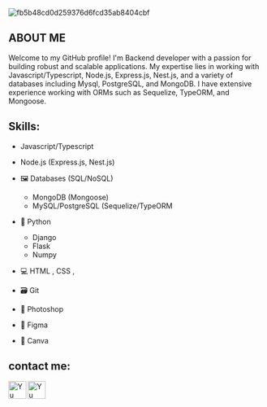 ![fb5b48cd0d259376d6fcd35ab8404cbf](https://user-images.githubusercontent.com/116835013/224580990-01f7f2e2-2b27-4bb4-8520-6a9fa678318c.gif)

## ABOUT ME

Welcome to my GitHub profile! I'm Backend developer with a passion for building robust and scalable applications. My expertise lies in working with Javascript/Typescript, Node.js, Express.js, Nest.js, and a variety of databases including Mysql, PostgreSQL, and MongoDB. I have extensive experience working with ORMs such as Sequelize, TypeORM, and Mongoose.
## Skills: 

   * Javascript/Typescript
   * Node.js (Express.js, Nest.js)
  
  * 🖼️ Databases (SQL/NoSQL)
    * MongoDB (Mongoose)
    * MySQL/PostgreSQL (Sequelize/TypeORM
    
  * 🐍 Python 
    *  Django
    *  Flask
    *  Numpy

   * 💻 HTML , CSS , 
   * 🗃️ Git
   * 🎨 Photoshop
   * 🌈 Figma
   * 🖖 Canva   

 
## contact me:

<a href="https://www.linkedin.com/in/saba-japaridzee/">
   <img align="left" src="https://raw.githubusercontent.com/yushi1007/yushi1007/main/images/linkedin.svg" alt="Yu Shi | LinkedIn" width="35px"/>
</a>
<a href="https://instagram.com/saba.japaridzee">
   <img align="left" src="https://raw.githubusercontent.com/yushi1007/yushi1007/main/images/instagram.svg" alt="Yu Shi | Instagram" width="35px"/>
</a>



<br>
<br>
<br>
<br>



